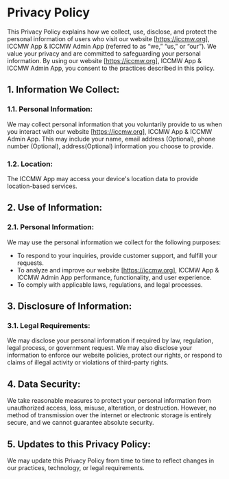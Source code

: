 # Privacy Policy

This Privacy Policy explains how we collect, use, disclose, and protect the personal information of users who visit our website [https://iccmw.org], ICCMW App & ICCMW Admin App (referred to as “we,” “us,” or “our”). We value your privacy and are committed to safeguarding your personal information. By using our website [https://iccmw.org], ICCMW App & ICCMW Admin App, you consent to the practices described in this policy.

## 1. Information We Collect:
### 1.1. Personal Information:
We may collect personal information that you voluntarily provide to us when you interact with our website [https://iccmw.org], ICCMW App & ICCMW Admin App. This may include your name, email address (Optional), phone number (Optional), address(Optional) information you choose to provide.

### 1.2. Location:
The ICCMW App may access your device's location data to provide location-based services. 

## 2. Use of Information:
### 2.1. Personal Information:
We may use the personal information we collect for the following purposes:
- To respond to your inquiries, provide customer support, and fulfill your requests.
- To analyze and improve our website [https://iccmw.org], ICCMW App & ICCMW Admin App performance, functionality, and user experience.
- To comply with applicable laws, regulations, and legal processes.

## 3. Disclosure of Information:
### 3.1. Legal Requirements:
We may disclose your personal information if required by law, regulation, legal process, or government request. We may also disclose your information to enforce our website policies, protect our rights, or respond to claims of illegal activity or violations of third-party rights.

## 4. Data Security:
We take reasonable measures to protect your personal information from unauthorized access, loss, misuse, alteration, or destruction. However, no method of transmission over the internet or electronic storage is entirely secure, and we cannot guarantee absolute security.

## 5. Updates to this Privacy Policy:
We may update this Privacy Policy from time to time to reflect changes in our practices, technology, or legal requirements. 
